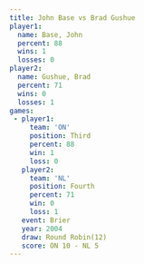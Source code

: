 ```yaml
---
title: John Base vs Brad Gushue
player1:            
  name: Base, John  
  percent: 88       
  wins: 1           
  losses: 0         
player2:            
  name: Gushue, Brad
  percent: 71       
  wins: 0           
  losses: 1         
games:
 - player1:         
     team: 'ON'     
     position: Third
     percent: 88    
     win: 1         
     loss: 0        
   player2:          
     team: 'NL'      
     position: Fourth
     percent: 71     
     win: 0          
     loss: 1         
   event: Brier         
   year: 2004           
   draw: Round Robin(12)
   score: ON 10 - NL 5  
---
```

